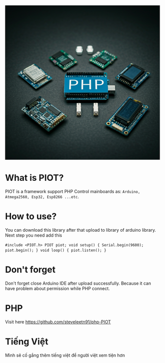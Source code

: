 ![Alt text](banner.png)

# What is PIOT?

PIOT is a framework support PHP Control mainboards as: `Arduino, Atmega2560, Esp32, Esp8266 ...etc`.

# How to use?

You can download this library after that upload to library of arduino library. Next step you need add this

   `#include <PIOT.h>
      PIOT piot;
      void setup() {
      Serial.begin(9600);
      piot.begin();
      }
      void loop() {
      piot.listen();
      }`

# Don't forget

Don't forget close Arduino IDE after upload successfully. Because it can have problem about permission while PHP connect.

# PHP

Visit here https://github.com/steveleetn91/php-PIOT

# Tiếng Việt 

Mình sẽ cố gắng thêm tiếng việt để người việt xem tiện hơn
